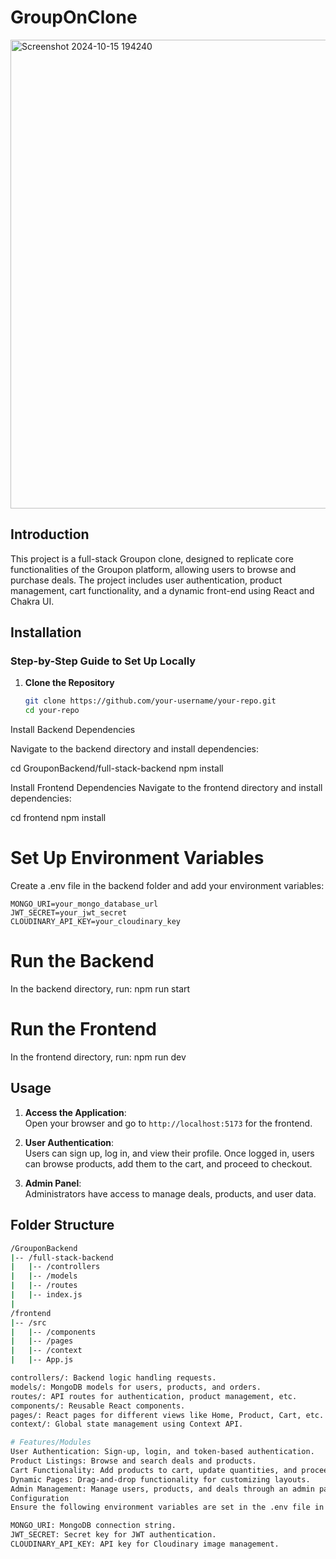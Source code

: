 # GroupOnClone
<img width="750" alt="Screenshot 2024-10-15 194240" src="https://github.com/user-attachments/assets/88f8bfff-6e1c-4ac6-b52d-fd6a267af6f7">


## Introduction
This project is a full-stack Groupon clone, designed to replicate core functionalities of the Groupon platform, allowing users to browse and purchase deals. The project includes user authentication, product management, cart functionality, and a dynamic front-end using React and Chakra UI.

## Installation
### Step-by-Step Guide to Set Up Locally

1. **Clone the Repository**  
   ```bash
   git clone https://github.com/your-username/your-repo.git
   cd your-repo

Install Backend Dependencies

Navigate to the backend directory and install dependencies:

cd GrouponBackend/full-stack-backend
npm install

Install Frontend Dependencies
Navigate to the frontend directory and install dependencies:

cd frontend
npm install

# Set Up Environment Variables
Create a .env file in the backend folder and add your environment variables:

    MONGO_URI=your_mongo_database_url
    JWT_SECRET=your_jwt_secret
    CLOUDINARY_API_KEY=your_cloudinary_key

# Run the Backend
In the backend directory, run:
npm run start

# Run the Frontend
In the frontend directory, run:
npm run dev

## Usage

1. **Access the Application**:  
   Open your browser and go to `http://localhost:5173` for the frontend.

2. **User Authentication**:  
   Users can sign up, log in, and view their profile. Once logged in, users can browse products, add them to the cart, and proceed to checkout.

3. **Admin Panel**:  
   Administrators have access to manage deals, products, and user data.

## Folder Structure

```bash
/GrouponBackend
|-- /full-stack-backend
|   |-- /controllers
|   |-- /models
|   |-- /routes
|   |-- index.js
|
/frontend
|-- /src
|   |-- /components
|   |-- /pages
|   |-- /context
|   |-- App.js

controllers/: Backend logic handling requests.
models/: MongoDB models for users, products, and orders.
routes/: API routes for authentication, product management, etc.
components/: Reusable React components.
pages/: React pages for different views like Home, Product, Cart, etc.
context/: Global state management using Context API.

# Features/Modules
User Authentication: Sign-up, login, and token-based authentication.
Product Listings: Browse and search deals and products.
Cart Functionality: Add products to cart, update quantities, and proceed to checkout.
Dynamic Pages: Drag-and-drop functionality for customizing layouts.
Admin Management: Manage users, products, and deals through an admin panel.
Configuration
Ensure the following environment variables are set in the .env file in the backend:

MONGO_URI: MongoDB connection string.
JWT_SECRET: Secret key for JWT authentication.
CLOUDINARY_API_KEY: API key for Cloudinary image management.


